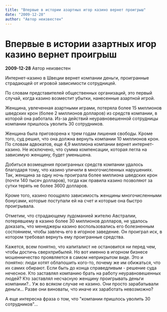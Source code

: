 ```yaml
---
title: "Впервые в истории азартных игор казино вернет проигрыш"
date: "2009-12-28"
author: "Автор неизвестен"
---
```


# Впервые в истории азартных игор казино вернет проигрыш

**2009-12-28** Автор неизвестен

Интернет-казино в Швеции вернет компании деньги, проигранные страдающей от игровой зависимости сотрудницей.

По словам представителей общественных организаций, это первый случай, когда казино возместит убытки, нанесенные азартной игрой.

Женщина, увлеченная азартными играми, потеряла более 15 миллионов шведских крон (более 2 миллионов долларов) из средств компании, в которой она работала. Из-за действий неуравновешенной сотрудницы компании пришлось уволить 30 сотрудников.

Женщина была приговорена к трем годам лишения свободы. Кроме того, суд решил, что она должна вернуть компании 10 миллионов крон. По словам адвокатов, еще 4,9 миллиона компании вернет интернет-казино. Не исключено, что сумма компенсации, которая легла на зависимую женщину, будет уменьшена.

Добиться возмещения проигранных средств компании удалось благодаря тому, что казино уличили в многочисленных нарушениях. Так, женщина за одну ночь проиграла более миллиона шведских крон (почти 140 тысяч долларов), тогда как правила казино позволяют за сутки терять не более 3600 долларов.

Кроме того, казино поощряло зависимость женщины многочисленными бонусами, которые поступали ей на счет и которые она быстро проигрывала.

Отметим, что страдающему лудоманией жителю Австралии, потерявшему в казино более 30 миллионов долларов, не удалось доказать, что менеджеры казино воспользовались его болезненным состоянием, чтобы завлечь его в игорное заведение. Он проиграл иск, в котором требовал вернуть ему проигранные средства.

Кажется, всем понятно, что капиталист не остановится ни перед чем, чтобы достичь сверхприбылей. Но вот именно в игорном бизнесе мошенничество проявляется в самом неприкрытом виде. Это и понятно: люди хотят облапошить кого-то, почему же им обижаться, что их самих обирают. Если быть до конца справедливым - решение суда нечесное. Кто заставлял компанию брать на работу неуравновешенных людей? Кто заставлял несчасную женщину проигрывать деньги компании?.. Уж во всяком случае не казино. Они просто зарабатывали деньги... Разве они виноваты, что иначе их заработать невозможно?

А еще интересна фраза о том, что "компании пришлось уволить 30 сотрудников"...
